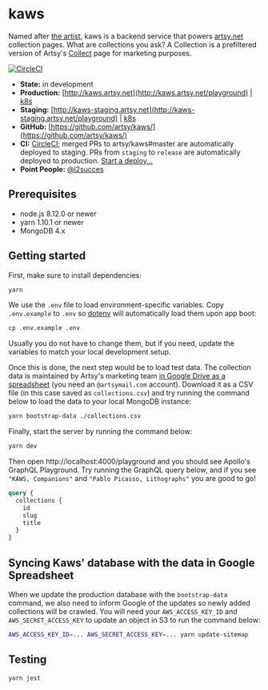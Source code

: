 # kaws

Named after [the artist](https://artsy.net/artist/kaws), kaws is a backend
service that powers [artsy.net](https://artsy.net) collection pages. What are
collections you ask? A Collection is a prefiltered version of Artsy's
[Collect](https://artsy.net/collect) page for marketing purposes.

[![CircleCI](https://circleci.com/gh/artsy/kaws.svg?style=svg)](https://circleci.com/gh/artsy/kaws)

- **State:** in development
- **Production:** [http://kaws.artsy.net](http://kaws.artsy.net/playground) |
  [k8s](https://kubernetes.artsy.net/#!/deployment/default/kaws-web?namespace=default)
- **Staging:**
  [http://kaws-staging.artsy.net](http://kaws-staging.artsy.net/playground) |
  [k8s](https://kubernetes-staging.artsy.net/#!/search?q=kaws&namespace=default)
- **GitHub:** [https://github.com/artsy/kaws/](https://github.com/artsy/kaws/)
- **CI:** [CircleCI](https://circleci.com/gh/artsy/kaws); merged PRs to
  artsy/kaws#master are automatically deployed to staging. PRs from `staging` to
  `release` are automatically deployed to production.
  [Start a deploy...](https://github.com/artsy/kaws/compare/release...staging?expand=1)
- **Point People:** [@l2succes](https://github.com/l2succes)

## Prerequisites

- node.js 8.12.0 or newer
- yarn 1.10.1 or newer
- MongoDB 4.x

## Getting started

First, make sure to install dependencies:

```bash
yarn
```

We use the `.env` file to load environment-specific variables. Copy
`.env.example` to `.env` so [dotenv](https://www.npmjs.com/package/dotenv) will
automatically load them upon app boot:

```bash
cp .env.example .env
```

Usually you do not have to change them, but if you need, update the variables to
match your local development setup.

Once this is done, the next step would be to load test data. The collection data
is maintained by Artsy's marketing team [in Google Drive as a spreadsheet](https://docs.google.com/spreadsheets/d/1K-FBuIQYiU75ETBEgU0YuexznElKCLi5Tr_P2bqkFZw/edit#gid=23745674)
(you need an `@artsymail.com` account). Download it as a CSV file (in this case
saved as `collections.csv`) and try running the command below to load the data
to your local MongoDB instance:

```bash
yarn bootstrap-data ./collections.csv
```

Finally, start the server by running the command below:

```bash
yarn dev
```

Then open http://localhost:4000/playground and you should see Apollo's GraphQL
Playground. Try running the GraphQL query below, and if you see
`"KAWS, Companions"` and `"Pablo Picasso, Lithographs"` you are good to go!

```graphql
query {
  collections {
    id
    slug
    title
  }
}
```

## Syncing Kaws' database with the data in Google Spreadsheet

When we update the production database with the `bootstrap-data` command, we
also need to inform Google of the updates so newly added collections will be
crawled. You will need your `AWS_ACCESS_KEY_ID` and `AWS_SECRET_ACCESS_KEY` to
update an object in S3 to run the command below:

```bash
AWS_ACCESS_KEY_ID=... AWS_SECRET_ACCESS_KEY=... yarn update-sitemap
```

## Testing

```sh
yarn jest
```